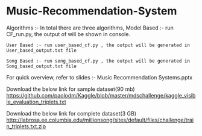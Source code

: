 # Music-Recommendation-System

Algorithms :- In total there are three algorithms,
	Model Based :- run CF_run.py, the output of will be shown in console.
	
	User Based :- run user_based_cf.py , the output will be generated in User_based_output.txt file 

	Song Based :- run song_based_cf.py , the output will be generated in Song_based_output.txt file
	
For quick overview, refer to slides :- Music Recommendation Systems.pptx

Download the below link for sample dataset(90 mb)
https://github.com/paolodm/Kaggle/blob/master/mdschallenge/kaggle_visible_evaluation_triplets.txt

Download the below link for complete dataset(3 GB)
http://labrosa.ee.columbia.edu/millionsong/sites/default/files/challenge/train_triplets.txt.zip
